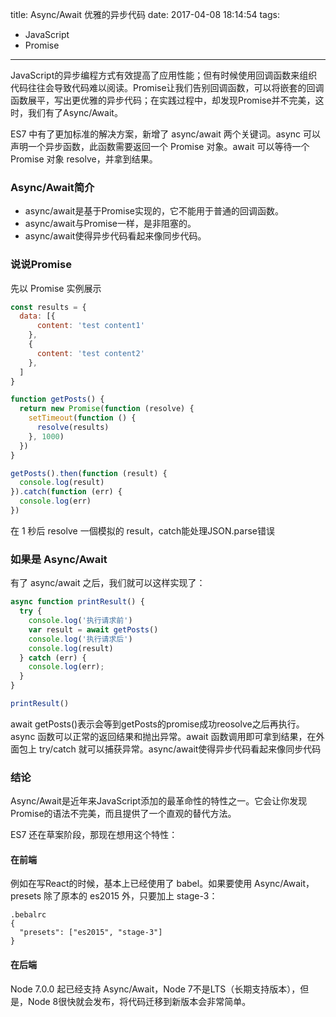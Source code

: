 title: Async/Await 优雅的异步代码
date: 2017-04-08 18:14:54
tags:
- JavaScript
- Promise
---

JavaScript的异步编程方式有效提高了应用性能；但有时候使用回调函数来组织代码往往会导致代码难以阅读。Promise让我们告别回调函数，可以将嵌套的回调函数展平，写出更优雅的异步代码；在实践过程中，却发现Promise并不完美，这时，我们有了Async/Await。

ES7 中有了更加标准的解决方案，新增了 async/await 两个关键词。async 可以声明一个异步函数，此函数需要返回一个 Promise 对象。await 可以等待一个 Promise 对象 resolve，并拿到结果。

### Async/Await简介

- async/await是基于Promise实现的，它不能用于普通的回调函数。
- async/await与Promise一样，是非阻塞的。
- async/await使得异步代码看起来像同步代码。

<!--more-->

### 说说Promise

先以 Promise 实例展示
```javascript
const results = {
  data: [{
      content: 'test content1'
    },
    {
      content: 'test content2'
    },
  ]
}

function getPosts() {
  return new Promise(function (resolve) {
    setTimeout(function () {
      resolve(results)
    }, 1000)
  })
}

getPosts().then(function (result) {
  console.log(result)
}).catch(function (err) {
  console.log(err)
})
```
在 1 秒后 resolve 一個模拟的 result，catch能处理JSON.parse错误

### 如果是 Async/Await

有了 async/await 之后，我们就可以这样实现了：
```javascript
async function printResult() {
  try {
    console.log('执行请求前')
    var result = await getPosts()
    console.log('执行请求后')
    console.log(result)
  } catch (err) {
    console.log(err);
  }
}

printResult()
```
await getPosts()表示会等到getPosts的promise成功reosolve之后再执行。async 函数可以正常的返回结果和抛出异常。await 函数调用即可拿到结果，在外面包上 try/catch 就可以捕获异常。async/await使得异步代码看起来像同步代码

### 结论

Async/Await是近年来JavaScript添加的最革命性的特性之一。它会让你发现Promise的语法不完美，而且提供了一个直观的替代方法。

ES7 还在草案阶段，那现在想用这个特性：

#### 在前端

例如在写React的时候，基本上已经使用了 babel。如果要使用 Async/Await，presets 除了原本的 es2015 外，只要加上 stage-3：
```
.bebalrc
{
  "presets": ["es2015", "stage-3"]
}
```

#### 在后端

Node 7.0.0 起已经支持 Async/Await，Node 7不是LTS（长期支持版本），但是，Node 8很快就会发布，将代码迁移到新版本会非常简单。